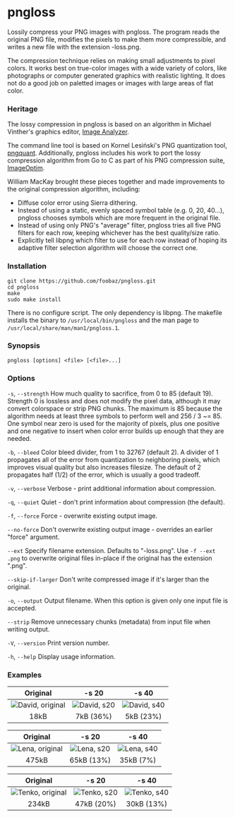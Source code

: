 pngloss
=======

Lossily compress your PNG images with pngloss. The program reads the original
PNG file, modifies the pixels to make them more compressible, and writes a new
file with the extension -loss.png.

The compression technique relies on making small adjustments to pixel colors.
It works best on true-color images with a wide variety of colors, like
photographs or computer generated graphics with realistic lighting. It does
not do a good job on paletted images or images with large areas of flat color.

### Heritage

The lossy compression in pngloss is based on an algorithm in Michael Vinther's
graphics editor, [Image Analyzer](http://meesoft.logicnet.dk/Analyzer/).

The command line tool is based on Kornel Lesiński's PNG quantization tool,
[pngquant](https://pngquant.org/). Additionally, pngloss includes his work to
port the lossy compression algorithm from Go to C as part of his PNG
compression suite, [ImageOptim](https://imageoptim.com/).

William MacKay brought these pieces together and made improvements to the
original compression algorithm, including:
- Diffuse color error using Sierra dithering.
- Instead of using a static, evenly spaced symbol table (e.g. 0, 20, 40...),
pngloss chooses symbols which are more frequent in the original file.
- Instead of using only PNG's "average" filter, pngloss tries all five PNG
filters for each row, keeping whichever has the best quality/size ratio.
- Explicitly tell libpng which filter to use for each row instead of hoping
its adaptive filter selection algorithm will choose the correct one.

### Installation

    git clone https://github.com/foobaz/pngloss.git
    cd pngloss
    make
    sudo make install

There is no configure script. The only dependency is libpng. The makefile installs the binary to `/usr/local/bin/pngloss` and the man page to `/usr/local/share/man/man1/pngloss.1`.

### Synopsis

`pngloss [options] <file> [<file>...]`

### Options

`-s`, `--strength`
How much quality to sacrifice, from 0 to 85 (default 19). Strength 0 is
lossless and does not modify the pixel data, although it may convert
colorspace or strip PNG chunks. The maximum is 85 because the algorithm
needs at least three symbols to perform well and 256 / 3 ~= 85. One symbol
near zero is used for the majority of pixels, plus one positive and one
negative to insert when color error builds up enough that they are needed.

`-b`, `--bleed`
Color bleed divider, from 1 to 32767 (default 2). A divider of 1
propagates all of the error from quantization to neighboring pixels, which
improves visual quality but also increases filesize. The default of 2
propagates half (1/2) of the error, which is usually a good tradeoff.

`-v`, `--verbose`
Verbose - print additional information about compression.

`-q`, `--quiet`
Quiet - don't print information about compression (the default).

`-f`, `--force`
Force - overwrite existing output image.

`--no-force`
Don't overwrite existing output image - overrides an earlier "force" argument.

`--ext`
Specify filename extension. Defaults to "-loss.png". Use `-f --ext .png` to
overwrite original files in-place if the original has the extension ".png".

`--skip-if-larger`
Don't write compressed image if it's larger than the original.

`-o`, `--output`
Output filename. When this option is given only one input file is accepted.

`--strip`
Remove unnecessary chunks (metadata) from input file when writing output.

`-V`, `--version`
Print version number.

`-h`, `--help`
Display usage information.

### Examples
| Original | -s 20 | -s 40 |
| :------: | :---: | :---: |
| ![David, original](http://frammish.org/pngloss/david.png) | ![David, s20](http://frammish.org/pngloss/david-s20.png) | ![David, s40](http://frammish.org/pngloss/david-s40.png) |
| 18kB | 7kB (36%) | 5kB (23%) |

| Original | -s 20 | -s 40 |
| :------: | :---: | :---: |
| ![Lena, original](http://frammish.org/pngloss/lena.png) | ![Lena, s20](http://frammish.org/pngloss/lena-s20.png) | ![Lena, s40](http://frammish.org/pngloss/lena-s40.png) |
| 475kB | 65kB (13%) | 35kB (7%) |

| Original | -s 20 | -s 40 |
| :------: | :---: | :---: |
| ![Tenko, original](http://frammish.org/pngloss/tenko.png) | ![Tenko, s20](http://frammish.org/pngloss/tenko-s20.png) | ![Tenko, s40](http://frammish.org/pngloss/tenko-s40.png) |
| 234kB | 47kB (20%) | 30kB (13%) |

